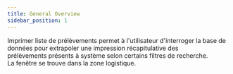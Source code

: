 ```yaml
---
title: General Overview
sidebar_position: 1
---
```


Imprimer liste de prélèvements permet à l'utilisateur d'interroger la base de données pour extrapoler une impression récapitulative des prélèvements présents à système selon certains filtres de recherche. La fenêtre se trouve dans la zone logistique.






